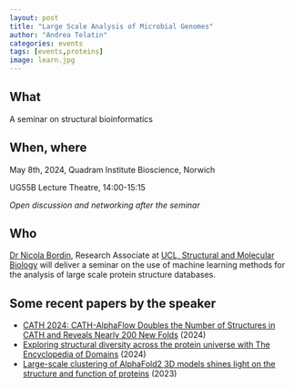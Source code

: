 ```yaml
---
layout: post
title: "Large Scale Analysis of Microbial Genomes"
author: "Andrea Telatin"
categories: events
tags: [events,proteins]
image: learn.jpg
---
```


## What

A seminar on structural bioinformatics

## When, where

May 8th, 2024, Quadram Institute Bioscience, Norwich

UG55B Lecture Theatre, 14:00-15:15

*Open discussion and networking after the seminar*

## Who

[Dr Nicola Bordin](https://orcid.org/0000-0002-6568-9035), Research Associate at [UCL, Structural and Molecular Biology](https://profiles.ucl.ac.uk/71445-nicola-bordin) will deliver a seminar on the use of machine learning methods for the analysis
of large scale protein structure databases.

## Some recent papers by the speaker

* [CATH 2024: CATH-AlphaFlow Doubles the Number of Structures in CATH and Reveals Nearly 200 New Folds](https://www.sciencedirect.com/science/article/pii/S0022283624001463) (2024)
* [Exploring structural diversity across the protein universe with The Encyclopedia of Domains](https://www.biorxiv.org/content/10.1101/2024.03.18.585509v2.abstract) (2024)
* [Large-scale clustering of AlphaFold2 3D models shines light on the structure and function of proteins](https://www.cell.com/molecular-cell/pdf/S1097-2765(23)00910-3.pdf) (2023)
